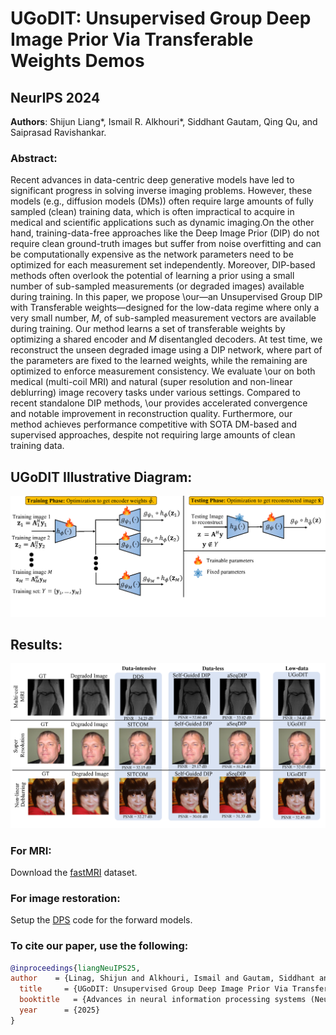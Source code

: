 # UGoDIT: Unsupervised Group Deep Image Prior Via Transferable Weights Demos

## NeurIPS 2024

**Authors**: Shijun Liang*, Ismail R. Alkhouri*, Siddhant Gautam, Qing Qu, and Saiprasad Ravishankar. 

### Abstract: 

Recent advances in data-centric deep generative models have led to significant progress in solving inverse imaging problems. However, these models (e.g., diffusion models (DMs)) often require large amounts of fully sampled (clean) training data, which is often impractical to acquire in medical and scientific applications such as dynamic imaging.On the other hand, training-data-free approaches like the Deep Image Prior (DIP) do not require clean ground-truth images but suffer from noise overfitting and can be computationally expensive as the network parameters need to be optimized for each measurement set independently. Moreover, DIP-based methods often overlook the potential of learning a prior using a small number of sub-sampled measurements (or degraded images) available during training. In this paper, we propose \our—an Unsupervised Group DIP with Transferable weights—designed for the low-data regime where only a very small number, $M$, of sub-sampled measurement vectors are available during training. Our method learns a set of transferable weights by optimizing a shared encoder and $M$ disentangled decoders. At test time, we reconstruct the unseen degraded image using a DIP network, where part of the parameters are fixed to the learned weights, while the remaining are optimized to enforce measurement consistency. We evaluate \our on both medical (multi-coil MRI) and natural (super resolution and non-linear deblurring) image recovery tasks under various settings. Compared to recent standalone DIP methods, \our provides accelerated convergence and notable improvement in reconstruction quality. Furthermore, our method achieves performance competitive with SOTA DM-based and supervised approaches, despite not requiring large amounts of clean training data. 


## UGoDIT Illustrative Diagram:
![Alt text](uGro_DIT_BD_03.png)

## Results:
![Alt text](uGODit_visualizations_02.png)



### For MRI: 
Download the [fastMRI](https://github.com/microsoft/fastmri-plus/tree/main) dataset. 

### For image restoration: 
Setup the [DPS](https://github.com/DPS2022/diffusion-posterior-sampling) code for the forward models. 

### To cite our paper, use the following: 
```bibtex
@inproceedings{liangNeuIPS25,
author    = {Linag, Shijun and Alkhouri, Ismail and Gautam, Siddhant and Qu, Qing and Ravishankar, Saiprasad },
  title     = {UGoDIT: Unsupervised Group Deep Image Prior Via Transferable Weights Demos},
  booktitle   = {Advances in neural information processing systems (NeurIPS)},
  year      = {2025}
}

